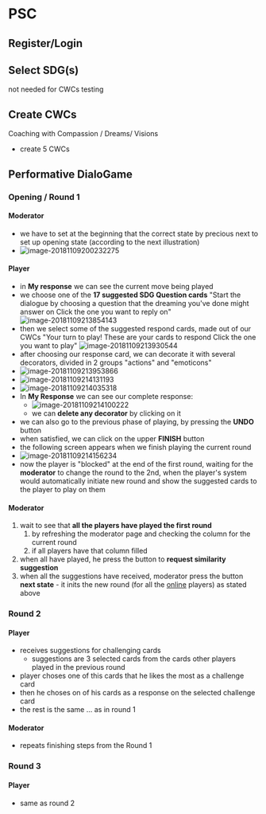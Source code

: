 # PSC

## Register/Login



## Select SDG(s)

not needed for CWCs testing

## Create CWCs

Coaching with Compassion / Dreams/ Visions

- create 5 CWCs

## Performative DialoGame

### Opening / Round 1

#### Moderator

- we have to set at the beginning that the correct state by precious next to set up opening state (according to the next illustration)
- ![image-20181109200232275](moderation-play-round.png)

#### Player

- in **My response** we can see the current move being played
- we choose one of the **17 suggested SDG Question cards** 
  "Start the dialogue by choosing a question that the dreaming you've done might answer on
  Click the one you want to reply on"
  ![image-20181109213854143](image-20181109213854143.png)
- then we select some of the suggested respond cards, made out of our CWCs 
  "Your turn to play!
  These are your cards to respond
  Click the one you want to play"
  ![image-20181109213930544](image-20181109213930544.png)
- after choosing our response card, we can decorate it with several decorators, divided in 2 groups "actions" and "emoticons"
- ![image-20181109213953866](image-20181109213953866.png)
- ![image-20181109214131193](image-20181109214131193.png)
- ![image-20181109214035318](image-20181109214035318.png)
- In **My Response** we can see our complete response:
  - ![image-20181109214100222](image-20181109214100222.png)
  - we can **delete any decorator** by clicking on it
- we can also go to the previous phase of playing, by pressing the **UNDO** button
- when satisfied, we can click on the upper **FINISH** button
- the following screen appears when we finish playing the current round
- ![image-20181109214156234](image-20181109214156234.png)
- now the player is "blocked" at the end of the first round, waiting for the **moderator** to change the round to the 2nd, when the player's system would automatically initiate new round and show the suggested cards to the player to play on them

#### Moderator

1. wait  to see that **all the players have played the first round**
   1. by refreshing the moderator page and checking the column for the current round
   2. if all players have that column filled
2. when all have played, he press the button to **request similarity suggestion**
3. when all the suggestions have received, moderator press the button **next state** - it inits the new round (for all the <u>online</u> players) as stated above

### Round 2

#### Player

- receives suggestions for challenging cards
  - suggestions are 3 selected cards from the cards other players played in the previous round
- player choses one of this cards that he likes the most as a challenge card
- then he choses on of his cards as a response on the selected challenge card
- the rest is the same ... as in round 1

#### Moderator

- repeats finishing steps from the Round 1

### Round 3

#### Player

- same as round 2